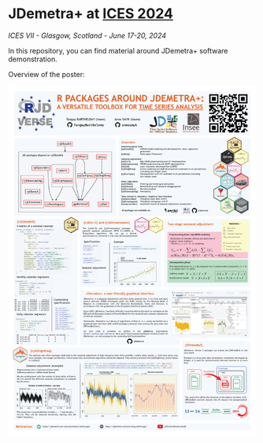 
<!-- README.md is generated from README.Rmd. Please edit that file -->

# JDemetra+ at [ICES 2024](https://ww2.amstat.org/meetings/ices/2024/)

*ICES VII - Glasgow, Scotland - June 17-20, 2024*

<!-- badges: start -->
<!-- badges: end -->

In this repository, you can find material around JDemetra+ software
demonstration.

Overview of the poster:

[<img src="https://github.com/annasmyk/ICES_2024/blob/main/figures/poster.png?raw=true">](https://github.com/annasmyk/ICES_2024/blob/main/figures/poster.pdf)
